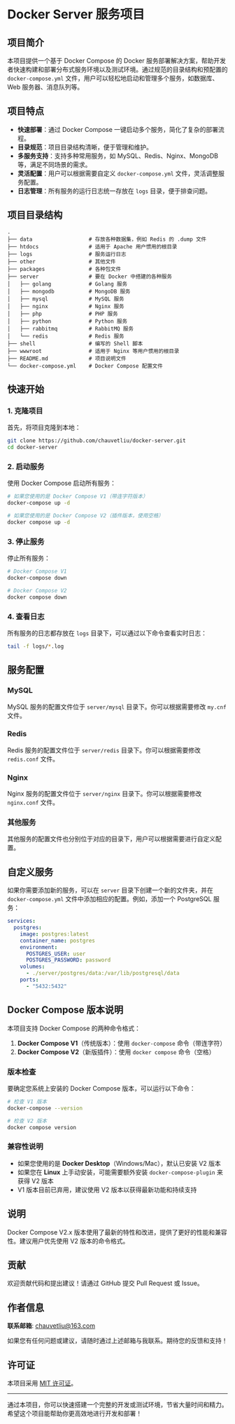 # Docker Server 服务项目

## 项目简介

本项目提供一个基于 Docker Compose 的 Docker 服务部署解决方案，帮助开发者快速构建和部署分布式服务环境以及测试环境。通过规范的目录结构和预配置的 `docker-compose.yml` 文件，用户可以轻松地启动和管理多个服务，如数据库、Web 服务器、消息队列等。

## 项目特点

- **快速部署**：通过 Docker Compose 一键启动多个服务，简化了复杂的部署流程。
- **目录规范**：项目目录结构清晰，便于管理和维护。
- **多服务支持**：支持多种常用服务，如 MySQL、Redis、Nginx、MongoDB 等，满足不同场景的需求。
- **灵活配置**：用户可以根据需要自定义 `docker-compose.yml` 文件，灵活调整服务配置。
- **日志管理**：所有服务的运行日志统一存放在 `logs` 目录，便于排查问题。

## 项目目录结构

```
.
├── data                  # 存放各种数据集，例如 Redis 的 .dump 文件
├── htdocs                # 适用于 Apache 用户惯用的根目录
├── logs                  # 服务运行日志
├── other                 # 其他文件
├── packages              # 各种包文件
├── server                # 要在 Docker 中搭建的各种服务
│   ├── golang            # Golang 服务
│   ├── mongodb           # MongoDB 服务
│   ├── mysql             # MySQL 服务
│   ├── nginx             # Nginx 服务
│   ├── php               # PHP 服务
│   ├── python            # Python 服务
│   ├── rabbitmq          # RabbitMQ 服务
│   └── redis             # Redis 服务
├── shell                 # 编写的 Shell 脚本
├── wwwroot               # 适用于 Nginx 等用户惯用的根目录
├── README.md             # 项目说明文件
└── docker-compose.yml    # Docker Compose 配置文件
```

## 快速开始

### 1. 克隆项目

首先，将项目克隆到本地：

```bash
git clone https://github.com/chauvetliu/docker-server.git
cd docker-server
```

### 2. 启动服务

使用 Docker Compose 启动所有服务：

```bash
# 如果您使用的是 Docker Compose V1（带连字符版本）
docker-compose up -d

# 如果您使用的是 Docker Compose V2（插件版本，使用空格）
docker compose up -d
```

### 3. 停止服务

停止所有服务：

```bash
# Docker Compose V1
docker-compose down

# Docker Compose V2  
docker compose down
```

### 4. 查看日志

所有服务的日志都存放在 `logs` 目录下，可以通过以下命令查看实时日志：

```bash
tail -f logs/*.log
```

## 服务配置

### MySQL

MySQL 服务的配置文件位于 `server/mysql` 目录下。你可以根据需要修改 `my.cnf` 文件。

### Redis

Redis 服务的配置文件位于 `server/redis` 目录下。你可以根据需要修改 `redis.conf` 文件。

### Nginx

Nginx 服务的配置文件位于 `server/nginx` 目录下。你可以根据需要修改 `nginx.conf` 文件。

### 其他服务

其他服务的配置文件也分别位于对应的目录下，用户可以根据需要进行自定义配置。

## 自定义服务

如果你需要添加新的服务，可以在 `server` 目录下创建一个新的文件夹，并在 `docker-compose.yml` 文件中添加相应的配置。例如，添加一个 PostgreSQL 服务：

```yaml
services:
  postgres:
    image: postgres:latest
    container_name: postgres
    environment:
      POSTGRES_USER: user
      POSTGRES_PASSWORD: password
    volumes:
      - ./server/postgres/data:/var/lib/postgresql/data
    ports:
      - "5432:5432"
```

## Docker Compose 版本说明

本项目支持 Docker Compose 的两种命令格式：

1. **Docker Compose V1**（传统版本）：使用 `docker-compose` 命令（带连字符）
2. **Docker Compose V2**（新版插件）：使用 `docker compose` 命令（空格）

### 版本检查

要确定您系统上安装的 Docker Compose 版本，可以运行以下命令：

```bash
# 检查 V1 版本
docker-compose --version

# 检查 V2 版本  
docker compose version
```

### 兼容性说明

- 如果您使用的是 **Docker Desktop**（Windows/Mac），默认已安装 V2 版本
- 如果您在 **Linux** 上手动安装，可能需要额外安装 `docker-compose-plugin` 来获得 V2 版本
- V1 版本目前已弃用，建议使用 V2 版本以获得最新功能和持续支持

## 说明

Docker Compose V2.x 版本使用了最新的特性和改进，提供了更好的性能和兼容性。建议用户优先使用 V2 版本的命令格式。

## 贡献

欢迎贡献代码和提出建议！请通过 GitHub 提交 Pull Request 或 Issue。

## 作者信息

**联系邮箱**: chauvetliu@163.com  

如果您有任何问题或建议，请随时通过上述邮箱与我联系。期待您的反馈和支持！

## 许可证

本项目采用 [MIT 许可证](LICENSE)。

---

通过本项目，你可以快速搭建一个完整的开发或测试环境，节省大量时间和精力。希望这个项目能帮助你更高效地进行开发和部署！
